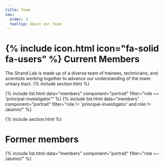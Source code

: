 ```yaml
---
title: Team
nav:
  order: 3
  tooltip: About our team
---
```


# {% include icon.html icon="fa-solid fa-users" %} Current Members

The Strand Lab is made up of a diverse team of trainees, technicians, and scientists working together to advance our understanding of the lower urinary tract.
{% include section.html %}

{% include list.html data="members" component="portrait" filter="role == 'principal-investigator'" %}
{% include list.html data="members" component="portrait" filter="role != 'principal-investigator' and role != /alumni/" %}

{% include section.html %}

# Former members

{% include list.html data="members" component="portrait" filter="role =~ /alumni/" %}
